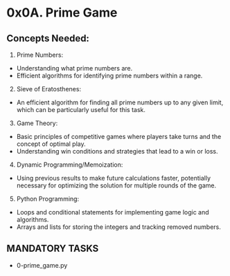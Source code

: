 # 0x0A. Prime Game

## Concepts Needed:
1. Prime Numbers:
- Understanding what prime numbers are.
- Efficient algorithms for identifying prime numbers within a range.

2. Sieve of Eratosthenes:
- An efficient algorithm for finding all prime numbers up to any given limit, which can be particularly useful for this task.

3. Game Theory:
- Basic principles of competitive games where players take turns and the concept of optimal play.
- Understanding win conditions and strategies that lead to a win or loss.

4. Dynamic Programming/Memoization:
- Using previous results to make future calculations faster, potentially necessary for optimizing the solution for multiple rounds of the game.

5. Python Programming:
- Loops and conditional statements for implementing game logic and algorithms.
- Arrays and lists for storing the integers and tracking removed numbers.

## MANDATORY TASKS
- 0-prime_game.py
